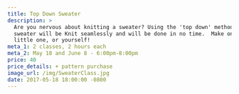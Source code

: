 ```yaml
---
title: Top Down Sweater
description: >
  Are you nervous about knitting a sweater? Using the 'top down' method, your
  sweater will be Knit seamlessly and will be done in no time.  Make one for a
  little one, or yourself!
meta_1: 2 classes, 2 hours each
meta_2: May 18 and June 8 - 6:00pm-8:00pm
price: 40
price_details: + pattern purchase
image_url: /img/SweaterClass.jpg
date: 2017-05-18 18:00:00 -0800
---
```


